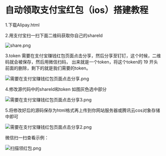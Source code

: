 # 自动领取支付宝红包（ios）搭建教程
1.下载Alipay.html 

2.用支付宝扫一扫下面二维码获取你自己的shareId

![share.png](https://vip2.loli.io/2022/09/26/LtVNHdh5A16aFOu.png)

3.token 需要在支付宝赚钱红包页面点击分享，然后分享至钉钉，这个时候，二维码就会被保存，然后用微信扫码，
出来就是一个token，将这个token的 19 开头前面的删除，剩下的就是我们需要的token。

![需要在支付宝赚钱红包页面点击分享.png](https://vip2.loli.io/2022/09/26/H1PUsYuizWpF6Jg.png)

4.修改源代码中的shareId和token 如图灰色选中部分
 
 ![需要在支付宝赚钱红包页面点击分享3.png](https://vip2.loli.io/2022/09/26/Vt95PQgsEyWpxLH.png)

5.将修改好后的源码保存为html格式再上传到你网站服务器或腾讯云cos对象存储中即可

![需要在支付宝赚钱红包页面点击分享2.png](https://vip2.loli.io/2022/09/26/KjX2dIHDkrOBgFN.png)

微信扫一扫查看示例：

![扫描领红包.png](https://vip2.loli.io/2022/09/26/ybmzdwR9G5Ma4Xx.png)
